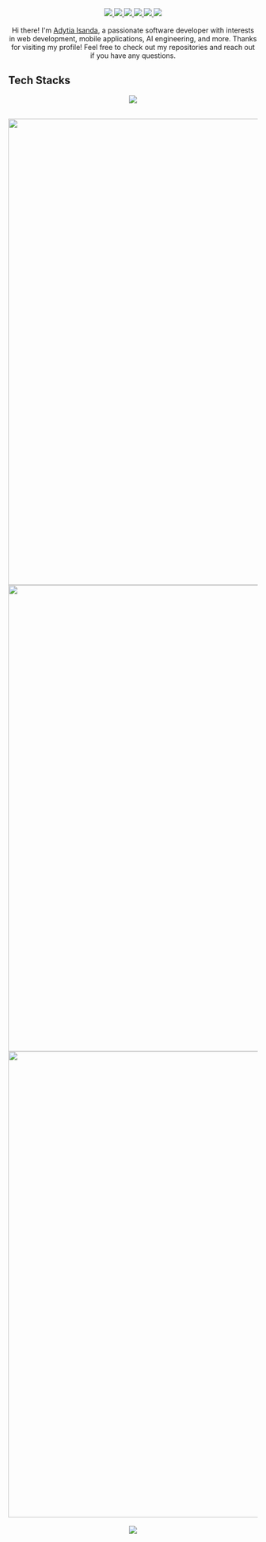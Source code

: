 <div align="center">
<a href="mailto:dityaisanda@gmail.com">
  <img src="https://img.shields.io/badge/Gmail-D14836?style=for-the-badge&logo=gmail&logoColor=white">
</a>
<a href="https://id.linkedin.com/in/adytia-isanda-441a8a232">
  <img src="https://img.shields.io/badge/linkedin-%230077B5.svg?style=for-the-badge&logo=linkedin&logoColor=white">
</a>
<a href="https://www.upwork.com/freelancers/~01d79509e0c94b23dc">
  <img src="https://img.shields.io/badge/UpWork-6FDA44?style=for-the-badge&logo=Upwork&logoColor=white">
</a>
<a href="https://www.freelancer.com/u/daditsan">
  <img src="https://img.shields.io/badge/Freelancer-29B2FE?style=for-the-badge&logo=Freelancer&logoColor=white">
</a>
<a href="http://www.youtube.com/@daditsan">
  <img src="https://img.shields.io/badge/YouTube-%23FF0000.svg?style=for-the-badge&logo=YouTube&logoColor=white">
</a>
<a href="https://www.hackerrank.com/profile/daditsan">
  <img src="https://img.shields.io/badge/-Hackerrank-2EC866?style=for-the-badge&logo=HackerRank&logoColor=white">
</a>
</div> 

<br/>
<div align="center">  
  Hi there! I'm <a href="https://github.com/daditsan">Adytia Isanda</a>, a passionate software developer with interests in web development, mobile applications, AI engineering, and more.
  Thanks for visiting my profile! Feel free to check out my repositories and reach out if you have any questions.
</div>


## Tech Stacks
<p align="center">
  <a href="https://skillicons.dev">
    <img src="https://skillicons.dev/icons?i=git,bash,nodejs,html,css,javascript,typescript,express,react,vite,nextjs,aws,gcp,vercel,firebase,cloudflare,graphql,apollo,tailwind,materialui,bootstrap,jest,mongodb,postgres,sequelize,redis,postman,supabase" />
  </a>
</p>
<br/>
<a href="https://github.com/daditsan/github-readme-stats">
  <img width=940 heigth=400 align="center" src="https://github-readme-stats.vercel.app/api?username=daditsan&show_icons=true&rank_icon=percentile&theme=tokyonight" />
</a>
<a href="https://github.com/daditsan/convoychat">
  <img width=940 heigth=400 align="center" src="https://github-readme-stats.vercel.app/api/top-langs?username=daditsan&layout=compact&langs_count=8&card_width=320&theme=tokyonight" />
</a>
<a href="https://github.com/daditsan/github-readme-stats">
  <img width=940 heigth=400 align="center" src="https://github-readme-stats.vercel.app/api/wakatime?username=daditsan&theme=tokyonight" />
</a>

<br/>
<br/>
<div align="center">
<a href="https://github.com/piyushsuthar/github-readme-quotes">
  <img align="center" src="https://quotes-github-readme.vercel.app/api?type=horizontal&theme=dracula&border=true&quote=Skynet+is+real.&author=Timothy+Stanley,+2024">
</a>
</div>
